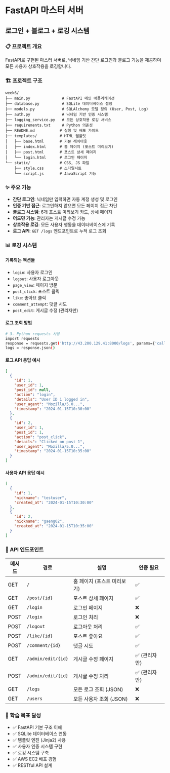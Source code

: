 # FastAPI 마스터 서버
## 로그인 + 블로그 + 로깅 시스템

### 📋 프로젝트 개요
FastAPI로 구현된 마스터 서버로, 닉네임 기반 간단 로그인과 블로그 기능을 제공하며 모든 사용자 상호작용을 로깅합니다.

### 🏗️ 프로젝트 구조
```
week6/
├── main.py              # FastAPI 메인 애플리케이션
├── database.py          # SQLite 데이터베이스 설정
├── models.py            # SQLAlchemy 모델 정의 (User, Post, Log)
├── auth.py              # 닉네임 기반 인증 시스템
├── logging_service.py   # 모든 상호작용 로깅 서비스
├── requirements.txt     # Python 의존성
├── README.md           # 실행 및 배포 가이드
├── templates/          # HTML 템플릿
│   ├── base.html       # 기본 레이아웃
│   ├── index.html      # 홈 페이지 (포스트 미리보기)
│   ├── post.html       # 포스트 상세 페이지
│   └── login.html      # 로그인 페이지
└── static/             # CSS, JS 파일
    ├── style.css       # 스타일시트
    └── script.js       # JavaScript 기능
```

### ✨ 주요 기능
- **간단 로그인**: 닉네임만 입력하면 자동 계정 생성 및 로그인
- **인증 기반 접근**: 로그인하지 않으면 모든 페이지 접근 차단
- **블로그 시스템**: 6개 포스트 미리보기 카드, 상세 페이지
- **어드민 기능**: 관리자는 게시글 수정 가능
- **상호작용 로깅**: 모든 사용자 행동을 데이터베이스에 기록
- **로그 API**: `GET /logs` 엔드포인트로 누적 로그 조회

### 📊 로깅 시스템

#### 기록되는 액션들
- `login`: 사용자 로그인
- `logout`: 사용자 로그아웃  
- `page_view`: 페이지 방문
- `post_click`: 포스트 클릭
- `like`: 좋아요 클릭
- `comment_attempt`: 댓글 시도
- `post_edit`: 게시글 수정 (관리자만)

#### 로그 조회 방법
```bash
# 3. Python requests 사용
import requests
response = requests.get('http://43.200.129.41:8000/logs', params={'caller_name': '홍길동'})
logs = response.json()
```

#### 로그 API 응답 예시
```json
[
  {
    "id": 1,
    "user_id": 1,
    "post_id": null,
    "action": "login",
    "details": "User ID 1 logged in",
    "user_agent": "Mozilla/5.0...",
    "timestamp": "2024-01-15T10:30:00"
  },
  {
    "id": 2,
    "user_id": 1,
    "post_id": 1,
    "action": "post_click",
    "details": "Clicked on post 1",
    "user_agent": "Mozilla/5.0...",
    "timestamp": "2024-01-15T10:35:00"
  }
]
```

#### 사용자 API 응답 예시
```json
[
  {
    "id": 1,
    "nickname": "testuser",
    "created_at": "2024-01-15T10:30:00"
  },
  {
    "id": 2,
    "nickname": "gaeng02",
    "created_at": "2024-01-15T10:35:00"
  }
]
```


### 📝 API 엔드포인트

| 메서드 | 경로 | 설명 | 인증 필요 |
|--------|------|------|-----------|
| GET | `/` | 홈 페이지 (포스트 미리보기) | ✅ |
| GET | `/post/{id}` | 포스트 상세 페이지 | ✅ |
| GET | `/login` | 로그인 페이지 | ❌ |
| POST | `/login` | 로그인 처리 | ❌ |
| POST | `/logout` | 로그아웃 처리 | ✅ |
| POST | `/like/{id}` | 포스트 좋아요 | ✅ |
| POST | `/comment/{id}` | 댓글 시도 | ✅ |
| GET | `/admin/edit/{id}` | 게시글 수정 페이지 | ✅ (관리자만) |
| POST | `/admin/edit/{id}` | 게시글 수정 처리 | ✅ (관리자만) |
| GET | `/logs` | 모든 로그 조회 (JSON) | ❌ |
| GET | `/users` | 모든 사용자 조회 (JSON) | ❌ |

### 🎯 학습 목표 달성
- ✅ FastAPI 기본 구조 이해
- ✅ SQLite 데이터베이스 연동
- ✅ 템플릿 엔진 (Jinja2) 사용
- ✅ 사용자 인증 시스템 구현
- ✅ 로깅 시스템 구축
- ✅ AWS EC2 배포 경험
- ✅ RESTful API 설계
